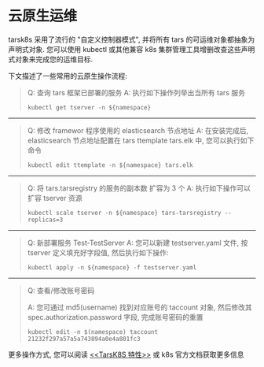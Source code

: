 # 云原生运维

tarsk8s 采用了流行的  "自定义控制器模式", 并将所有 tars 的可运维对象都抽象为声明式对象. 您可以使用 kubectl 或其他兼容 k8s 集群管理工具增删改查这些声明式对象来完成您的运维目标.

下文描述了一些常用的云原生操作流程:

> Q:  查询 tars 框架已部署的服务
> A:  执行如下操作列举出当所有 tars 服务
>
> ```shell
> kubectl get tserver -n ${namespace}
> ```

---

> Q: 修改 framewor 程序使用的 elasticsearch 节点地址
> A:  在安装完成后, elasticsearch 节点地址配置在 tars ttemplate tars.elk 中, 您可以执行如下命令
>
> ```shell
> kubectl edit ttemplate -n ${namespace} tars.elk
> ```
---

> Q: 将 tars.tarsregistry 的服务的副本数 扩容为 3 个
> A:  执行如下操作可以扩容 tserver 资源
>
> ```shell
> kubectl scale tserver -n ${namespace} tars-tarsregistry --replicas=3
> ```

---

> Q: 新部署服务 Test-TestServer
> A:  您可以新建 testserver.yaml 文件, 按 tserver 定义填充好字段值, 然后执行如下操作:
>
> ```shell
> kubectl apply -n ${namespace} -f testserver.yaml
> ```

---

>Q: 查看/修改账号密码
>
>A:  您可通过 md5(username) 找到对应账号的 taccount  对象, 然后修改其 spec.authorization.password 字段, 完成账号密码的重置
>
>```shell
>kubectl edit -n $(namespace) taccount 21232f297a57a5a743894a0e4a801fc3
>```



更多操作方式, 您可以阅读 [<<TarsK8S 特性>>](property.md) 或 k8s 官方文档获取更多信息

 